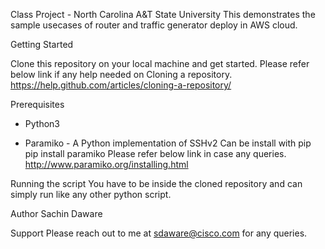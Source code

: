 Class Project - North Carolina A&T State University
This demonstrates the sample usecases of router and traffic generator deploy in AWS cloud.

Getting Started

Clone this repository on your local machine and get started. Please refer below link if any help needed on Cloning a repository.
https://help.github.com/articles/cloning-a-repository/

Prerequisites
- Python3

- Paramiko - A Python implementation of SSHv2
   Can be install with pip
   pip install paramiko
   Please refer below link in case any queries.
   http://www.paramiko.org/installing.html

Running the script
You have to be inside the cloned repository and can simply run like any other python script.

Author
Sachin Daware

Support
Please reach out to me at sdaware@cisco.com for any queries.
